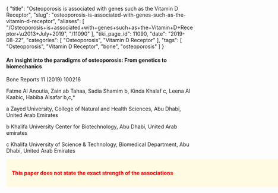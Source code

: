 {
    "title": "Osteoporosis is associated with genes such as the Vitamin D Receptor",
    "slug": "osteoporosis-is-associated-with-genes-such-as-the-vitamin-d-receptor",
    "aliases": [
        "/Osteoporosis+is+associated+with+genes+such+as+the+Vitamin+D+Receptor+\u2013+July+2019",
        "/11090"
    ],
    "tiki_page_id": 11090,
    "date": "2019-08-22",
    "categories": [
        "Osteoporosis",
        "Vitamin D Receptor"
    ],
    "tags": [
        "Osteoporosis",
        "Vitamin D Receptor",
        "bone",
        "osteoporosis"
    ]
}


#### An insight into the paradigms of osteoporosis: From genetics to  biomechanics

Bone Reports 11 (2019) 100216

Fatme Al Anoutia, Zain ab Tahaa, Sadia Shamim b, Kinda Khalaf c, Leena Al Kaabic, Habiba Alsafar b,c,*

a Zayed University, College of Natural and Health Sciences, Abu Dhabi, United Arab Emirates 

b Khalifa University Center for Biotechnology, Abu Dhabi, United Arab emirates

c Khalifa University of Science & Technology, Biomedical Department, Abu Dhabi, United Arab Emirates

<div class="border" style="background-color:#FFFAE2;padding:15px;margin:10px 0;border-radius:5px;width:750px">

 **<span style="color:#F00;">This paper does not state the exact strength of the associations</span>**